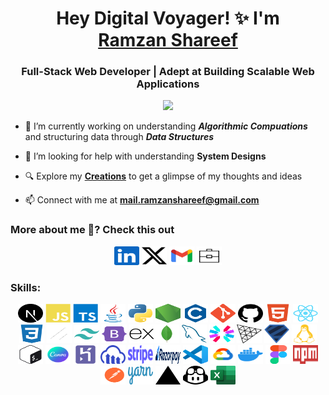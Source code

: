 <h1 align="center">Hey Digital Voyager! ✨ I'm
<br>
  <a href="https://www.ramzanshareef.me" target="_blank">Ramzan Shareef</a>
</h1>
<h3 align="center">Full-Stack Web Developer | Adept at Building Scalable Web Applications</h3>

<div align="center">
  <img src="https://api.visitorbadge.io/api/combined?path=https%3A%2F%2Fwww.github.com%2FitisRamzan&countColor=%23263759&style=flat"/>
</div>

- 🌱 I’m currently working on understanding <i>**Algorithmic Compuations**</i> and structuring data through <i>**Data Structures**</i>



- 🤝 I’m looking for help with understanding **System Designs**

- 🔍 Explore my <a href="https://www.ramzanshareef.me/creations" target="_blank">**Creations**</a> to get a glimpse of my thoughts and ideas

- 📫 Connect with me at **mail.ramzanshareef@gmail.com**

<h3 align="left">
    More about me 🤔? Check this out
</h3>

<div id="badges" align="center">
  <a href="https://www.linkedin.com/in/ramzanshareef"><img src="./public/icons/socials/linkedin.svg" width="40" height="30" alt="LinkedIn" /></a>
  <a href="https://www.twitter.com/itisRamzan"><img src="./public/icons/socials/twitter.svg" width="40" height="30" alt="LinkedIn" /></a>
  <a href="mailto:mail.ramzanshareef@gmail.com"><img src="./public/icons/socials/gmail.svg" width="40" height="30" alt="Gmail" /></a>
  <a href="https://www.ramzanshareef.me"><img src="./public/icons/socials/portfolio.svg" width="40" height="30" alt="Website" /></a>
</div>

<h3 align="left">Skills:</h3>
<p align="center">
<a href="https://nextjs.org" target="_blank" rel="noreferrer"><img src="./public/icons/skills/nextjs-colored.svg" width="40" height="30" alt="NextJS" /></a>
<a href="https://developer.mozilla.org/en-US/docs/Web/JavaScript" target="_blank" rel="noreferrer"><img src="./public/icons/skills/javascript-colored.svg" width="40" height="30" alt="JavaScript" /></a>
<a href="https://www.typescriptlang.org" target="_blank" rel="noreferrer"><img src="./public/icons/skills/typescript-colored.svg" width="40" height="30" alt="TypeScript" /></a>
<a href="https://www.oracle.com/java/" target="_blank" rel="noreferrer"><img src="./public/icons/skills/java-colored.svg" width="40" height="30" alt="Java" /></a>
<a href="https://www.python.org/" target="_blank" rel="noreferrer"><img src="./public/icons/skills/python-colored.svg" width="40" height="30" alt="Python" /></a>
<a href="https://nodejs.org/en/" target="_blank" rel="noreferrer"><img src="./public/icons/skills/nodejs.svg" width="40" height="30" alt="NodeJS" /></a>
<a href="https://docs.microsoft.com/en-us/cpp/?view=msvc-170" target="_blank" rel="noreferrer"><img src="./public/icons/skills/c-colored.svg" width="40" height="30" alt="C" /></a>
<a href="https://git-scm.com/" target="_blank" rel="noreferrer"><img src="./public/icons/skills/git-colored.svg" width="40" height="30" alt="Git" /></a>
<a href="https://git-scm.com/" target="_blank" rel="noreferrer"><img src="./public/icons/socials/github.svg" width="40" height="30" alt="GitHub" /></a>
<a href="https://developer.mozilla.org/en-US/docs/Glossary/HTML5" target="_blank" rel="noreferrer"><img src="./public/icons/skills/html5-colored.svg" width="40" height="30" alt="HTML5" /></a>
<a href="https://reactjs.org/" target="_blank" rel="noreferrer"><img src="./public/icons/skills/react-colored.svg" width="40" height="30" alt="React" /></a>
<a href="https://www.w3.org/TR/CSS/#css" target="_blank" rel="noreferrer"><img src="./public/icons/skills/css3-colored.svg" width="40" height="30" alt="CSS3" /></a>
<a href="https://ui.shadcn.com/" target="_blank" rel="noreferrer"><img src="./public/icons/skills/shadcn-ui.svg" width="40" height="30" alt="shadcn" /></a>
<a href="https://tailwindcss.com/" target="_blank" rel="noreferrer"><img src="./public/icons/skills/tailwindcss-colored.svg" width="40" height="30" alt="TailwindCSS" /></a>
<a href="https://getbootstrap.com/" target="_blank" rel="noreferrer"><img src="./public/icons/skills/bootstrap-colored.svg" width="40" height="30" alt="Sass" /></a>
<a href="https://expressjs.com/" target="_blank" rel="noreferrer"><img src="./public/icons/skills/express-colored.svg" width="40" height="30" alt="Express" /></a><a href="https://www.mongodb.com/" target="_blank" rel="noreferrer"><img src="./public/icons/skills/mongodb-colored.svg" width="40" height="30" alt="MongoDB" /></a>
<a href="https://www.mysql.com/" target="_blank" rel="noreferrer"><img src="./public/icons/skills/mysql-colored.svg" width="40" height="30" alt="MySQL" /></a>
<a href="https://jwt.io/" target="_blank" rel="noreferrer"><img src="./public/icons/skills/jwt.svg" width="40" height="30" alt="JWT" /></a>
<a href="https://threejs.org/" target="_blank" rel="noreferrer"><img src="./public/icons/skills/threejs-light.svg" width="40" height="30" alt="Three.JS" /></a>
<a href="https://zod.dev/" target="_blank" rel="noreferrer"><img src="./public/icons/skills/zod.svg" width="40" height="30" alt="zod" /></a>
<a href="https://www.linux.org/" target="_blank" rel="noreferrer"><img src="./public/icons/skills/linux-colored.svg" width="40" height="30" alt="Linux" /></a>
<a href="https://www.microsoft.com/en-in/windows" target="_blank" rel="noreferrer"><img src="./public/icons/skills/bash.svg" width="40" height="30" alt="Windows" /></a>
<a href="https://canva.com/" target="_blank" rel="noreferrer"><img src="./public/icons/skills/canva-colored.svg" width="40" height="30" alt="Canva" /></a>
<a href="https://www.heroku.com/" target="_blank" rel="noreferrer"><img src="./public/icons/skills/heroku-colored.svg" width="40" height="30" alt="Heroku" /></a>
<a href="https://cloudinary.com/" target="_blank" rel="noreferrer"><img src="./public/icons/skills/cloudinary.svg" width="40" height="30" alt="Cloudinary" /></a>
<a href="https://stripe.com/" target="_blank" rel="noreferrer"><img src="./public/icons/skills/stripe.svg" width="40" height="30" alt="Stripe" /></a>
<a href="https://razorpay.com/" target="_blank" rel="noreferrer"><img src="./public/icons/skills/razorpay.svg" width="40" height="30" alt="Stripe" /></a>
<a href="https://code.visualstudio.com/" target="_blank" rel="noreferrer"><img src="./public/icons/skills/vscode-colored.svg" width="40" height="30" alt="VS Code" /></a>
<a href="https://cloud.google.com/" target="_blank" rel="noreferrer"><img src="./public/icons/skills/googlecloud-colored.svg" width="40" height="30" alt="Google Cloud" /></a>
<a href="https://www.docker.com/" target="_blank" rel="noreferrer"><img src="./public/icons/skills/docker-colored.svg" width="40" height="30" alt="Docker" /></a>
<a href="https://www.figma.com/" target="_blank" rel="noreferrer"><img src="./public/icons/skills/figma-colored.svg" width="40" height="30" alt="Figma" /></a>
<a href="https://www.npmjs.com/" target="_blank" rel="noreferrer"><img src="./public/icons/skills/npm-colored.svg" width="40" height="30" alt="NPM" /></a>
<a href="https://www.postman.com/" target="_blank" rel="noreferrer"><img src="./public/icons/skills/postman-colored.svg" width="40" height="30" alt="Postman" /></a>
<a href="https://yarnpkg.com/" target="_blank" rel="noreferrer"><img src="./public/icons/skills/yarn-colored.svg" width="40" height="30" alt="Photoshop" /></a>
<a href="https://www.vercel.com" target="_blank" rel="noreferrer"><img src="./public/icons/skills/vercel-colored.svg" width="40" height="30" alt="Vercel" /></a>
<a href="https://github.com/features/copilot" target="_blank" rel="noreferrer"><img src="./public/icons/skills/copilot.svg" width="40" height="30" alt="CoPilot" /></a>
<a href="https://www.microsoft.com/en-in/microsoft-365/excel/" target="_blank" rel="noreferrer"><img src="./public/icons/skills/msexcel-colored.svg" width="40" height="30" alt="MS Excel" /></a>
</p>
